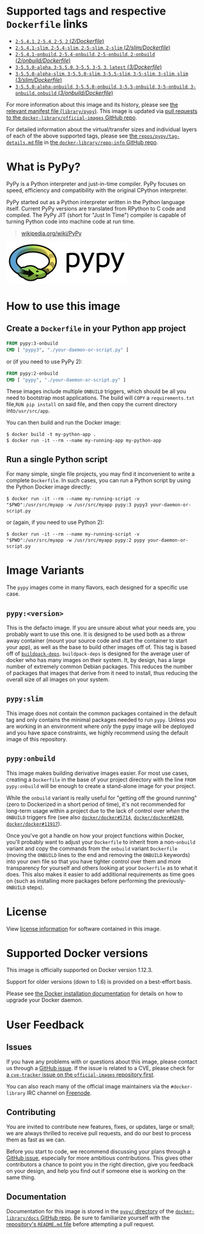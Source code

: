 # Supported tags and respective `Dockerfile` links

-	[`2-5.4.1`, `2-5.4`, `2-5`, `2` (*2/Dockerfile*)](https://github.com/docker-library/pypy/blob/8a1c5f0710de482fcac5247c16b5918fedfc07de/2/Dockerfile)
-	[`2-5.4.1-slim`, `2-5.4-slim`, `2-5-slim`, `2-slim` (*2/slim/Dockerfile*)](https://github.com/docker-library/pypy/blob/8a1c5f0710de482fcac5247c16b5918fedfc07de/2/slim/Dockerfile)
-	[`2-5.4.1-onbuild`, `2-5.4-onbuild`, `2-5-onbuild`, `2-onbuild` (*2/onbuild/Dockerfile*)](https://github.com/docker-library/pypy/blob/b48e8489ab794a2bacfd396c2f8e1a5b06d6ae48/2/onbuild/Dockerfile)
-	[`3-5.5.0-alpha`, `3-5.5.0`, `3-5.5`, `3-5`, `3`, `latest` (*3/Dockerfile*)](https://github.com/docker-library/pypy/blob/a39e58353a7a9ab0283bb9bbbf114c6d6759c2db/3/Dockerfile)
-	[`3-5.5.0-alpha-slim`, `3-5.5.0-slim`, `3-5.5-slim`, `3-5-slim`, `3-slim`, `slim` (*3/slim/Dockerfile*)](https://github.com/docker-library/pypy/blob/a39e58353a7a9ab0283bb9bbbf114c6d6759c2db/3/slim/Dockerfile)
-	[`3-5.5.0-alpha-onbuild`, `3-5.5.0-onbuild`, `3-5.5-onbuild`, `3-5-onbuild`, `3-onbuild`, `onbuild` (*3/onbuild/Dockerfile*)](https://github.com/docker-library/pypy/blob/b48e8489ab794a2bacfd396c2f8e1a5b06d6ae48/3/onbuild/Dockerfile)

For more information about this image and its history, please see [the relevant manifest file (`library/pypy`)](https://github.com/docker-library/official-images/blob/master/library/pypy). This image is updated via [pull requests to the `docker-library/official-images` GitHub repo](https://github.com/docker-library/official-images/pulls?q=label%3Alibrary%2Fpypy).

For detailed information about the virtual/transfer sizes and individual layers of each of the above supported tags, please see [the `repos/pypy/tag-details.md` file](https://github.com/docker-library/repo-info/blob/master/repos/pypy/tag-details.md) in [the `docker-library/repo-info` GitHub repo](https://github.com/docker-library/repo-info).

# What is PyPy?

PyPy is a Python interpreter and just-in-time compiler. PyPy focuses on speed, efficiency and compatibility with the original CPython interpreter.

PyPy started out as a Python interpreter written in the Python language itself. Current PyPy versions are translated from RPython to C code and compiled. The PyPy JIT (short for "Just In Time") compiler is capable of turning Python code into machine code at run time.

> [wikipedia.org/wiki/PyPy](https://en.wikipedia.org/wiki/PyPy)

![logo](https://raw.githubusercontent.com/docker-library/docs/ff804ee81e3f94dab5cd207a0a0504e5e67606dd/pypy/logo.png)

# How to use this image

## Create a `Dockerfile` in your Python app project

```dockerfile
FROM pypy:3-onbuild
CMD [ "pypy3", "./your-daemon-or-script.py" ]
```

or (if you need to use PyPy 2):

```dockerfile
FROM pypy:2-onbuild
CMD [ "pypy", "./your-daemon-or-script.py" ]
```

These images include multiple `ONBUILD` triggers, which should be all you need to bootstrap most applications. The build will `COPY` a `requirements.txt` file,`RUN pip install` on said file, and then copy the current directory into`/usr/src/app`.

You can then build and run the Docker image:

```console
$ docker build -t my-python-app .
$ docker run -it --rm --name my-running-app my-python-app
```

## Run a single Python script

For many simple, single file projects, you may find it inconvenient to write a complete `Dockerfile`. In such cases, you can run a Python script by using the Python Docker image directly:

```console
$ docker run -it --rm --name my-running-script -v "$PWD":/usr/src/myapp -w /usr/src/myapp pypy:3 pypy3 your-daemon-or-script.py
```

or (again, if you need to use Python 2):

```console
$ docker run -it --rm --name my-running-script -v "$PWD":/usr/src/myapp -w /usr/src/myapp pypy:2 pypy your-daemon-or-script.py
```

# Image Variants

The `pypy` images come in many flavors, each designed for a specific use case.

## `pypy:<version>`

This is the defacto image. If you are unsure about what your needs are, you probably want to use this one. It is designed to be used both as a throw away container (mount your source code and start the container to start your app), as well as the base to build other images off of. This tag is based off of [`buildpack-deps`](https://registry.hub.docker.com/_/buildpack-deps/). `buildpack-deps` is designed for the average user of docker who has many images on their system. It, by design, has a large number of extremely common Debian packages. This reduces the number of packages that images that derive from it need to install, thus reducing the overall size of all images on your system.

## `pypy:slim`

This image does not contain the common packages contained in the default tag and only contains the minimal packages needed to run `pypy`. Unless you are working in an environment where *only* the pypy image will be deployed and you have space constraints, we highly recommend using the default image of this repository.

## `pypy:onbuild`

This image makes building derivative images easier. For most use cases, creating a `Dockerfile` in the base of your project directory with the line `FROM pypy:onbuild` will be enough to create a stand-alone image for your project.

While the `onbuild` variant is really useful for "getting off the ground running" (zero to Dockerized in a short period of time), it's not recommended for long-term usage within a project due to the lack of control over *when* the `ONBUILD` triggers fire (see also [`docker/docker#5714`](https://github.com/docker/docker/issues/5714), [`docker/docker#8240`](https://github.com/docker/docker/issues/8240), [`docker/docker#11917`](https://github.com/docker/docker/issues/11917)).

Once you've got a handle on how your project functions within Docker, you'll probably want to adjust your `Dockerfile` to inherit from a non-`onbuild` variant and copy the commands from the `onbuild` variant `Dockerfile` (moving the `ONBUILD` lines to the end and removing the `ONBUILD` keywords) into your own file so that you have tighter control over them and more transparency for yourself and others looking at your `Dockerfile` as to what it does. This also makes it easier to add additional requirements as time goes on (such as installing more packages before performing the previously-`ONBUILD` steps).

# License

View [license information](https://bitbucket.org/pypy/pypy/src/c3ff0dd6252b6ba0d230f3624dbb4aab8973a1d0/LICENSE?at=default) for software contained in this image.

# Supported Docker versions

This image is officially supported on Docker version 1.12.3.

Support for older versions (down to 1.6) is provided on a best-effort basis.

Please see [the Docker installation documentation](https://docs.docker.com/installation/) for details on how to upgrade your Docker daemon.

# User Feedback

## Issues

If you have any problems with or questions about this image, please contact us through a [GitHub issue](https://github.com/docker-library/pypy/issues). If the issue is related to a CVE, please check for [a `cve-tracker` issue on the `official-images` repository first](https://github.com/docker-library/official-images/issues?q=label%3Acve-tracker).

You can also reach many of the official image maintainers via the `#docker-library` IRC channel on [Freenode](https://freenode.net).

## Contributing

You are invited to contribute new features, fixes, or updates, large or small; we are always thrilled to receive pull requests, and do our best to process them as fast as we can.

Before you start to code, we recommend discussing your plans through a [GitHub issue](https://github.com/docker-library/pypy/issues), especially for more ambitious contributions. This gives other contributors a chance to point you in the right direction, give you feedback on your design, and help you find out if someone else is working on the same thing.

## Documentation

Documentation for this image is stored in the [`pypy/` directory](https://github.com/docker-library/docs/tree/master/pypy) of the [`docker-library/docs` GitHub repo](https://github.com/docker-library/docs). Be sure to familiarize yourself with the [repository's `README.md` file](https://github.com/docker-library/docs/blob/master/README.md) before attempting a pull request.
